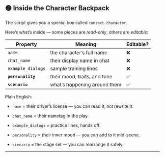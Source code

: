 ## 🟢 Inside the Character Backpack

The script gives you a special box called `context.character`.

Here’s what’s inside — some pieces are _read-only_, others are _editable_:

|Property|Meaning|Editable?|
|---|---|---|
|`name`|the character’s full name|❌|
|`chat_name`|their display name in chat|❌|
|`example_dialogs`|sample training lines|❌|
|**`personality`**|their mood, traits, and tone|✅|
|**`scenario`**|what’s happening around them|✅|

Plain English:

- `name` = their driver’s license — you can read it, not rewrite it.
    
- `chat_name` = their nametag in the play.
    
- `example_dialogs` = practice lines, hands off.
    
- `personality` = their inner mood — you can add to it mid-scene.
    
- `scenario` = the stage set — you can rearrange it safely.
    

---
